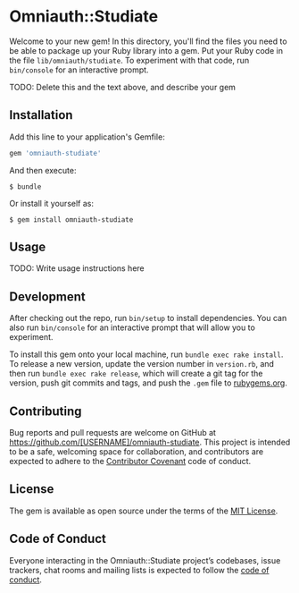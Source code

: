 # Omniauth::Studiate

Welcome to your new gem! In this directory, you'll find the files you need to be able to package up your Ruby library into a gem. Put your Ruby code in the file `lib/omniauth/studiate`. To experiment with that code, run `bin/console` for an interactive prompt.

TODO: Delete this and the text above, and describe your gem

## Installation

Add this line to your application's Gemfile:

```ruby
gem 'omniauth-studiate'
```

And then execute:

    $ bundle

Or install it yourself as:

    $ gem install omniauth-studiate

## Usage

TODO: Write usage instructions here

## Development

After checking out the repo, run `bin/setup` to install dependencies. You can also run `bin/console` for an interactive prompt that will allow you to experiment.

To install this gem onto your local machine, run `bundle exec rake install`. To release a new version, update the version number in `version.rb`, and then run `bundle exec rake release`, which will create a git tag for the version, push git commits and tags, and push the `.gem` file to [rubygems.org](https://rubygems.org).

## Contributing

Bug reports and pull requests are welcome on GitHub at https://github.com/[USERNAME]/omniauth-studiate. This project is intended to be a safe, welcoming space for collaboration, and contributors are expected to adhere to the [Contributor Covenant](http://contributor-covenant.org) code of conduct.

## License

The gem is available as open source under the terms of the [MIT License](http://opensource.org/licenses/MIT).

## Code of Conduct

Everyone interacting in the Omniauth::Studiate project’s codebases, issue trackers, chat rooms and mailing lists is expected to follow the [code of conduct](https://github.com/[USERNAME]/omniauth-studiate/blob/master/CODE_OF_CONDUCT.md).
